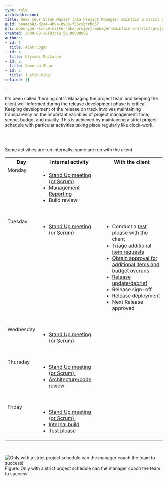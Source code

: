 ```yaml
---
type: rule
archivedreason: 
title: Does your Scrum Master (aka Project Manager) maintain a strict project schedule?
guid: beadeb03-d2a4-4b9a-8903-f36c9bccb657
uri: does-your-scrum-master-aka-project-manager-maintain-a-strict-project-schedule
created: 2009-03-18T03:16:56.0000000Z
authors:
- id: 1
  title: Adam Cogan
- id: 4
  title: Ulysses Maclaren
- id: 2
  title: Cameron Shaw
- id: 5
  title: Justin King
related: []

---
```



It's been called 'herding cats'. Managing the project team and keeping the client well informed during the release development phase is critical. Keeping development of the release on track involves maintaining transparency on the important variables of project management&#58; time, scope, budget and quality. This is achieved by maintaining a strict project schedule with particular activities taking place regularly like clock-work. 

<br><excerpt class='endintro'></excerpt><br>

  <p>Some activities are run internally; some are run with the client. </p>
<span class="ms-rteCustom-FigureNormal"></span>
<table width="90%" class="clsSSWTable">
    <tbody>
        <tr>
            <th width="16%" scope="col">Day </th>
            <th width="42%" scope="col">Internal activity </th>
            <th width="42%" scope="col">With the client</th>
        </tr>
        <tr>
            <td valign="top">Monday </td>
            <td valign="top">
            <ul>
                <li><a shape="rect" href="/Management/RulesToSuccessfulProjects/Pages/DailyStandUpScrum.aspx">Stand Up meeting (or Scrum) </a></li>
                <li><a shape="rect" href="/Management/RulesToSuccessfulProjects/Pages/EnforceDeadlinesHaveAProjectReleasePlanADebriefAMark10AndAStatusMeeting.aspx">Management Reporting</a> </li>
                <li>Build review </li>
            </ul>
            </td>
            <td valign="top"></td>
        </tr>
        <tr>
            <td colspan="3">&#160;</td>
        </tr>
        <tr>
            <td valign="top">Tuesday </td>
            <td valign="top">
            <ul>
                <li><a shape="rect" href="/Management/RulesToSuccessfulProjects/Pages/DailyStandUpScrum.aspx"></a><a shape="rect" href="/Management/RulesToSuccessfulProjects/Pages/DailyStandUpScrum.aspx">Stand Up meeting (or Scrum)&#160;</a><a shape="rect" href="/Management/RulesToSuccessfulProjects/Pages/DailyStandUpScrum.aspx">&#160;</a> </li>
            </ul>
            </td>
            <td valign="top">
            <ul>
                <li>Conduct a <a shape="rect" href="/Management/RulesToSuccessfulProjects/Pages/InternalTestPlease.aspx">test please </a>with the client </li>
                <li><a shape="rect" href="http&#58;//www.ssw.com.au/ssw/Standards/Rules/RulestoHappyClients.aspx#TriageAdditionalItemRequests">Triage additional item requests</a> </li>
                <li><a shape="rect" href="http&#58;//www.ssw.com.au/ssw/Standards/Rules/RulestoHappyClients.aspx#ObtainApprovalAdditionalItemsExceedEstimates">Obtain approval for additional items and budget overuns</a> </li>
                <li><a shape="rect" href="/Management/RulesToSuccessfulProjects/Pages/ReleaseDebrief.aspx">Release update/debrief</a> </li>
                <li>Release sign-off </li>
                <li>Release deployment </li>
                <li>Next Release approved </li>
            </ul>
            </td>
        </tr>
        <tr>
            <td colspan="3">&#160;</td>
        </tr>
        <tr>
            <td valign="top">Wednesday </td>
            <td valign="top">
            <ul>
                <li><a shape="rect" href="/Management/RulesToSuccessfulProjects/Pages/DailyStandUpScrum.aspx">Stand Up meeting (or Scrum)&#160;</a>
                <ul></ul>
                    </li>
                </ul>
                </td>
                <td valign="top"></td>
            </tr>
            <tr>
                <td colspan="3">&#160;</td>
            </tr>
            <tr>
                <td valign="top">Thursday </td>
                <td valign="top">
                <ul>
                    <li><a shape="rect" href="/Management/RulesToSuccessfulProjects/Pages/DailyStandUpScrum.aspx">Stand Up meeting (or Scrum)&#160;</a> </li>
                    <li><a shape="rect" href="http&#58;//www.ssw.com.au/ssw/Standards/Rules/RulestoBetterProjectManagement.aspx#ArchitectureCodeReview">Architecture/code review</a> </li>
                </ul>
                </td>
                <td valign="top"></td>
            </tr>
            <tr>
                <td colspan="3">&#160;</td>
            </tr>
            <tr>
                <td valign="top">Friday </td>
                <td valign="top">
                <ul>
                    <li><a shape="rect" href="/Management/RulesToSuccessfulProjects/Pages/DailyStandUpScrum.aspx">Stand Up meeting (or Scrum)&#160;</a> </li>
                    <li><a shape="rect" href="http&#58;//www.ssw.com.au/ssw/Standards/Rules/RulesToBetterSetups.aspx#BuildVersionDay">Internal build</a> </li>
                    <li><a shape="rect" href="/Management/RulesToSuccessfulProjects/Pages/InternalTestPlease.aspx">Test please</a> </li>
                </ul>
                </td>
                <td valign="top"></td>
            </tr>
        </tbody>
    </table>
    <p>&#160;</p>
    <img border="0" class="ms-rteCustom-ImageArea" alt="Only with a strict project schedule can the manager coach the team to success!" src="/Management/RulesToBetterProjectManagement/PublishingImages/ProjectManagement_Coach.jpg" /> <font class="ms-rteCustom-FigureNormal">Figure&#58; Only with a strict project schedule can the manager coach the team to success! </font>



